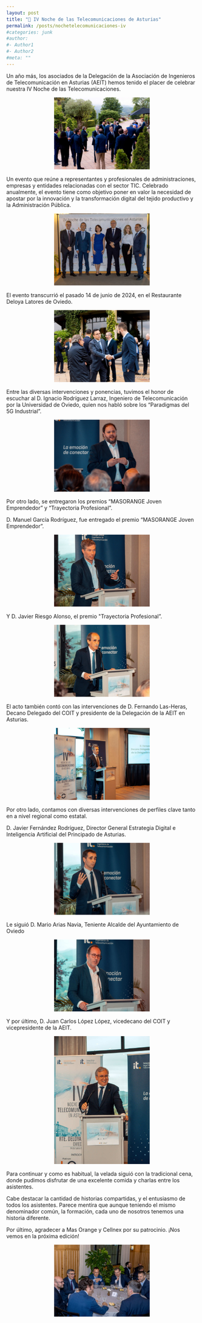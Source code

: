 ```yaml
---
layout: post
title: "🥂 IV Noche de las Telecomunicaciones de Asturias"
permalink: /posts/nochetelecomunicaciones-iv
#categories: junk
#author:
#- Author1
#- Author2
#meta: ""
---
```


Un año más, los asociados de la Delegación de la Asociación de Ingenieros de Telecomunicación en Asturias (AEIT)
hemos tenido el placer de celebrar nuestra IV Noche de las Telecomunicaciones.

<center><img src="../images/noche4-1.jpg?raw=true" style="width:50%"></center>

Un evento que reúne a representantes y profesionales de administraciones, empresas y entidades relacionadas con el sector TIC. Celebrado anualmente, el evento tiene como objetivo poner en valor la necesidad de apostar por la innovación y la transformación digital del tejido productivo y la Administración Pública.

<center><img src="../images/noche4-2.jpg?raw=true" style="width:50%"></center>

El evento transcurrió el pasado 14 de junio de 2024, en el Restaurante Deloya Latores de Oviedo.

<center><img src="../images/noche4-3.jpg?raw=true" style="width:50%"></center>

Entre las diversas intervenciones y ponencias, tuvimos el honor de escuchar al D. Ignacio Rodríguez Larraz, Ingeniero de Telecomunicación por la Universidad de Oviedo, quien nos habló sobre los “Paradigmas del 5G Industrial”.

<center><img src="../images/noche4-4.jpg?raw=true" style="width:50%"></center>

Por otro lado, se entregaron los premios “MASORANGE Joven Emprendedor” y “Trayectoria Profesional”.

D. Manuel García Rodríguez, fue entregado el premio “MASORANGE Joven Emprendedor”.

<center><img src="../images/noche4-5.jpg?raw=true" style="width:50%"></center>

Y D. Javier Riesgo Alonso, el premio "Trayectoria Profesional”.

<center><img src="../images/noche4-6.jpg?raw=true" style="width:50%"></center>

El acto también contó con las intervenciones de D. Fernando Las-Heras, Decano Delegado del COIT y presidente de la Delegación de la AEIT en Asturias.

<center><img src="../images/noche4-7.jpg?raw=true" style="width:50%"></center>

Por otro lado, contamos con diversas intervenciones de perfiles clave tanto en a nivel regional como estatal.

D. Javier Fernández Rodríguez, Director General Estrategia Digital e Inteligencia Artificial del Principado de Asturias.

<center><img src="../images/noche4-8.jpg?raw=true" style="width:50%"></center>

Le siguió D. Mario Arias Navia, Teniente Alcalde del Ayuntamiento de Oviedo

<center><img src="../images/noche4-9.jpg?raw=true" style="width:50%"></center>


Y por último, D. Juan Carlos López López, vicedecano del COIT y vicepresidente de la AEIT.

<center><img src="../images/noche4-10.jpg?raw=true" style="width:50%"></center>


Para continuar y como es habitual, la velada siguió con la tradicional cena, donde pudimos disfrutar de una excelente comida y charlas entre los asistentes.

Cabe destacar la cantidad de historias compartidas, y el entusiasmo de todos los asistentes. Parece mentira que aunque teniendo el mismo denominador común, la formación, cada uno de nosotros tenemos una historia diferente.


Por último, agradecer a Mas Orange y Cellnex por su patrocinio. ¡Nos vemos en la próxima edición!

<center><img src="../images/noche4-11.jpg?raw=true" style="width:50%"></center>
